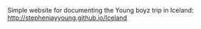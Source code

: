 Simple website for documenting the Young boyz trip in Iceland: http://stephenjayyoung.github.io/Iceland